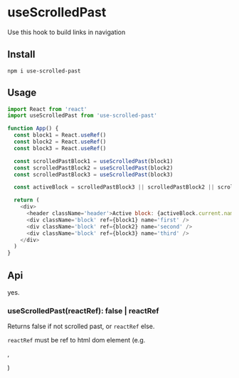 # useScrolledPast

Use this hook to build links in navigation

## Install

```
npm i use-scrolled-past
```

## Usage

```javascript
import React from 'react'
import useScrolledPast from 'use-scrolled-past'

function App() {
  const block1 = React.useRef()
  const block2 = React.useRef()
  const block3 = React.useRef()

  const scrolledPastBlock1 = useScrolledPast(block1)
  const scrolledPastBlock2 = useScrolledPast(block2)
  const scrolledPastBlock3 = useScrolledPast(block3)

  const activeBlock = scrolledPastBlock3 || scrolledPastBlock2 || scrolledPastBlock1

  return (
    <div>
      <header className='header'>Active block: {activeBlock.current.name}</header>
      <div className='block' ref={block1} name='first' />
      <div className='block' ref={block2} name='second' />
      <div className='block' ref={block3} name='third' />
    </div>
  )
}
```

## Api

yes.

### useScrolledPast(reactRef): false | reactRef

Returns false if not scrolled past, or `reactRef` else.

`reactRef` must be ref to html dom element (e.g. <div />, <p />)